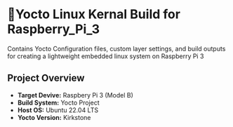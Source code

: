 # 🐧Yocto Linux Kernal Build for Raspberry_Pi_3
Contains Yocto Configuration files, custom layer settings, and build outputs for creating a lightweight embedded linux system on Raspberry Pi 3

## Project Overview
* **Target Devive:** Raspbery Pi 3 (Model B)
* **Build System:** Yocto Project
* **Host OS:** Ubuntu 22.04 LTS
* **Yocto Version:** Kirkstone
